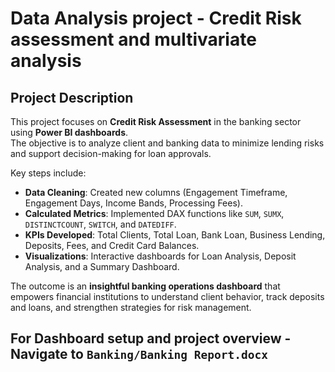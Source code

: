 # **Data Analysis project - Credit Risk assessment and multivariate analysis**

## Project Description

This project focuses on **Credit Risk Assessment** in the banking sector using **Power BI dashboards**.  
The objective is to analyze client and banking data to minimize lending risks and support decision-making for loan approvals.  

Key steps include:  
- **Data Cleaning**: Created new columns (Engagement Timeframe, Engagement Days, Income Bands, Processing Fees).  
- **Calculated Metrics**: Implemented DAX functions like `SUM`, `SUMX`, `DISTINCTCOUNT`, `SWITCH`, and `DATEDIFF`.  
- **KPIs Developed**: Total Clients, Total Loan, Bank Loan, Business Lending, Deposits, Fees, and Credit Card Balances.  
- **Visualizations**: Interactive dashboards for Loan Analysis, Deposit Analysis, and a Summary Dashboard.  

The outcome is an **insightful banking operations dashboard** that empowers financial institutions to understand client behavior, track deposits and loans, and strengthen strategies for risk management.

## For Dashboard setup and project overview - Navigate to `Banking/Banking Report.docx`
